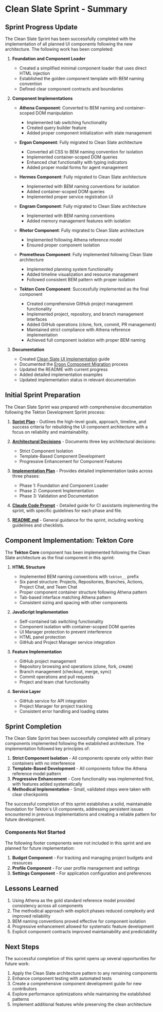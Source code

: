 # Clean Slate Sprint - Summary

## Sprint Progress Update

The Clean Slate Sprint has been successfully completed with the implementation of all planned UI components following the new architecture. The following work has been completed:

1. **Foundation and Component Loader**
   - Created a simplified minimal component loader that uses direct HTML injection
   - Established the golden component template with BEM naming convention
   - Defined clear component contracts and boundaries

2. **Component Implementations**
   - **Athena Component**: Converted to BEM naming and container-scoped DOM manipulation
     - Implemented tab switching functionality
     - Created query builder feature
     - Added proper component initialization with state management

   - **Ergon Component**: Fully migrated to Clean Slate architecture
     - Converted all CSS to BEM naming convention for isolation
     - Implemented container-scoped DOM queries
     - Enhanced chat functionality with typing indicators
     - Added proper modal forms for agent management

   - **Hermes Component**: Fully migrated to Clean Slate architecture
     - Implemented with BEM naming conventions for isolation
     - Added container-scoped DOM queries
     - Implemented proper service registration UI

   - **Engram Component**: Fully migrated to Clean Slate architecture
     - Implemented with BEM naming conventions
     - Added memory management features with isolation

   - **Rhetor Component**: Fully migrated to Clean Slate architecture
     - Implemented following Athena reference model
     - Ensured proper component isolation

   - **Prometheus Component**: Fully implemented following Clean Slate architecture
     - Implemented planning system functionality
     - Added timeline visualization and resource management
     - Followed consistent BEM pattern with proper isolation

   - **Tekton Core Component**: Successfully implemented as the final component
     - Created comprehensive GitHub project management functionality
     - Implemented project, repository, and branch management interfaces
     - Added GitHub operations (clone, fork, commit, PR management)
     - Maintained strict compliance with Athena reference implementation
     - Achieved full component isolation with proper BEM naming

3. **Documentation**
   - Created [Clean Slate UI Implementation](CleanSlateUIImplementation.md) guide
   - Documented the [Ergon Component Migration](ErgonComponentMigration.md) process
   - Updated the README with current progress
   - Added detailed implementation examples
   - Updated implementation status in relevant documentation

## Initial Sprint Preparation

The Clean Slate Sprint was prepared with comprehensive documentation following the Tekton Development Sprint process:

1. **[Sprint Plan](SprintPlan.md)** - Outlines the high-level goals, approach, timeline, and success criteria for rebuilding the UI component architecture with a focus on reliability and maintainability.

2. **[Architectural Decisions](ArchitecturalDecisions.md)** - Documents three key architectural decisions:
   - Strict Component Isolation
   - Template-Based Component Development
   - Progressive Enhancement for Component Features

3. **[Implementation Plan](ImplementationPlan.md)** - Provides detailed implementation tasks across three phases:
   - Phase 1: Foundation and Component Loader
   - Phase 2: Component Implementation
   - Phase 3: Validation and Documentation

4. **[Claude Code Prompt](ClaudeCodePrompt.md)** - Detailed guide for CI assistants implementing the sprint, with specific guidelines for each phase and file.

5. **[README.md](README.md)** - General guidance for the sprint, including working guidelines and checklists.

## Component Implementation: Tekton Core

The **Tekton Core** component has been implemented following the Clean Slate architecture as the final component in this sprint:

1. **HTML Structure**
   - Implemented BEM naming conventions with `tekton__` prefix
   - Six panel structure: Projects, Repositories, Branches, Actions, Project Chat, and Team Chat
   - Proper component container structure following Athena pattern
   - Tab-based interface matching Athena pattern
   - Consistent sizing and spacing with other components

2. **JavaScript Implementation**
   - Self-contained tab switching functionality
   - Component isolation with container-scoped DOM queries
   - UI Manager protection to prevent interference
   - HTML panel protection
   - GitHub and Project Manager service integration

3. **Feature Implementation**
   - GitHub project management
   - Repository browsing and operations (clone, fork, create)
   - Branch management (checkout, merge, sync)
   - Commit operations and pull requests
   - Project and team chat functionality

4. **Service Layer**
   - GitHub service for API integration
   - Project Manager for project tracking
   - Consistent error handling and loading states

## Sprint Completion

The Clean Slate Sprint has been successfully completed with all primary components implemented following the established architecture. The implementation followed key principles of:

1. **Strict Component Isolation** - All components operate only within their containers with no interference
2. **Template-Based Development** - All components follow the Athena reference model pattern
3. **Progressive Enhancement** - Core functionality was implemented first, with features added systematically
4. **Methodical Implementation** - Small, validated steps were taken with clear checkpoints

The successful completion of this sprint establishes a solid, maintainable foundation for Tekton's UI components, addressing persistent issues encountered in previous implementations and creating a reliable pattern for future development.

### Components Not Started

The following footer components were not included in this sprint and are planned for future implementation:

1. **Budget Component** - For tracking and managing project budgets and resources
2. **Profile Component** - For user profile management and settings
3. **Settings Component** - For application configuration and preferences

## Lessons Learned

1. Using Athena as the gold standard reference model provided consistency across all components
2. The methodical approach with explicit phases reduced complexity and improved reliability
3. BEM naming conventions proved effective for component isolation
4. Progressive enhancement allowed for systematic feature development
5. Explicit component contracts improved maintainability and predictability

## Next Steps

The successful completion of this sprint opens up several opportunities for future work:

1. Apply the Clean Slate architecture pattern to any remaining components
2. Enhance component testing with automated tests
3. Create a comprehensive component development guide for new contributors
4. Explore performance optimizations while maintaining the established patterns
5. Implement additional features while preserving the clean architecture